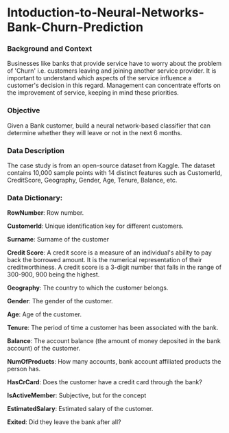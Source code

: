# Intoduction-to-Neural-Networks-Bank-Churn-Prediction

### Background and Context

Businesses like banks that provide service have to worry about the problem of 'Churn' i.e. customers leaving and joining another service provider. It is important to understand which aspects of the service influence a customer's decision in this regard. Management can concentrate efforts on the improvement of service, keeping in mind these priorities.

### Objective

Given a Bank customer, build a neural network-based classifier that can determine whether they will leave or not in the next 6 months.

### Data Description

The case study is from an open-source dataset from Kaggle. The dataset contains 10,000 sample points with 14 distinct features such as CustomerId, CreditScore, Geography, Gender, Age, Tenure, Balance, etc.

### Data Dictionary:

**RowNumber**: Row number.

**CustomerId**: Unique identification key for different customers.

**Surname**: Surname of the customer

**Credit Score**: A credit score is a measure of an individual's ability to pay back the borrowed amount. It is the numerical representation of their creditworthiness. A credit score is a 3-digit number that falls in the range of 300-900, 900 being the highest.

**Geography**: The country to which the customer belongs.

**Gender**: The gender of the customer.

**Age**: Age of the customer.

**Tenure**: The period of time a customer has been associated with the bank.

**Balance**: The account balance (the amount of money deposited in the bank account) of the customer.

**NumOfProducts**: How many accounts, bank account affiliated products the person has.

**HasCrCard**: Does the customer have a credit card through the bank?

**IsActiveMember**: Subjective, but for the concept

**EstimatedSalary**: Estimated salary of the customer.

**Exited**: Did they leave the bank after all?
